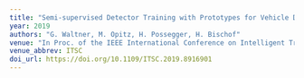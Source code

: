 ```yaml
---
title: "Semi-supervised Detector Training with Prototypes for Vehicle Detection"
year: 2019
authors: "G. Waltner, M. Opitz, H. Possegger, H. Bischof"
venue: "In Proc. of the IEEE International Conference on Intelligent Transportation Systems (ITSC)"
venue_abbrev: ITSC
doi_url: https://doi.org/10.1109/ITSC.2019.8916901
---
```

